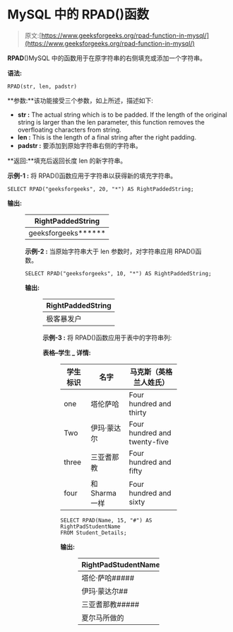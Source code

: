 # MySQL 中的 RPAD()函数

> 原文:[https://www.geeksforgeeks.org/rpad-function-in-mysql/](https://www.geeksforgeeks.org/rpad-function-in-mysql/)

**RPAD**()MySQL 中的函数用于在原字符串的右侧填充或添加一个字符串。

**语法:**

```
RPAD(str, len, padstr)
```

**参数:**该功能接受三个参数，如上所述，描述如下:

*   **str :** The actual string which is to be padded. If the length of the original string is larger than the len parameter, this function removes the overfloating characters from string. 
*   **len :** This is the length of a final string after the right padding. 
*   **padstr :** 要添加到原始字符串右侧的字符串。

**返回:**填充后返回长度 len 的新字符串。

**示例-1 :** 将 RPAD()函数应用于字符串以获得新的填充字符串。

```
SELECT RPAD("geeksforgeeks", 20, "*") AS RightPaddedString;
```

**输出:**

<figure class="table">

| RightPaddedString |
| --- |
| geeksforgeeks****** |

**示例-2 :** 当原始字符串大于 len 参数时，对字符串应用 RPAD()函数。

```
SELECT RPAD("geeksforgeeks", 10, "*") AS RightPaddedString;
```

**输出:**

<figure class="table">

| RightPaddedString |
| --- |
| 极客暴发户 |

**示例-3 :** 将 RPAD()函数应用于表中的字符串列:

**表格–学生 _ 详情:**

<figure class="table">

| 学生标识 | 名字 | 马克斯（英格兰人姓氏） |
| --- | --- | --- |
| one | 塔伦萨哈 | Four hundred and thirty |
| Two | 伊玛·蒙达尔 | Four hundred and twenty-five |
| three | 三亚耆那教 | Four hundred and fifty |
| four | 和 Sharma 一样 | Four hundred and sixty |

```
SELECT RPAD(Name, 15, "#") AS RightPadStudentName
FROM Student_Details;
```

**输出:**

<figure class="table">

| RightPadStudentName |
| --- |
| 塔伦·萨哈##### |
| 伊玛·蒙达尔## |
| 三亚耆那教##### |
| 夏尔马所做的 |

</figure>

</figure>

</figure>

</figure>